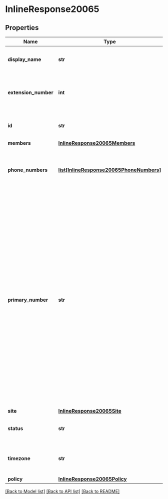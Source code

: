 # InlineResponse20065

## Properties
Name | Type | Description | Notes
------------ | ------------- | ------------- | -------------
**display_name** | **str** | The display name of the shared line group. | [optional] 
**extension_number** | **int** | The extension number assigned to the shared line group. | [optional] 
**id** | **str** | The unique identifier of the shared line group. | [optional] 
**members** | [**InlineResponse20065Members**](InlineResponse20065Members.md) |  | [optional] 
**phone_numbers** | [**list[InlineResponse20065PhoneNumbers]**](InlineResponse20065PhoneNumbers.md) | Object representing information about phone number(s) assigned to the group. | [optional] 
**primary_number** | **str** | If you have multiple direct phone numbers assigned to the shared line group, this is the primary number selected for desk phones. The primary number shares the same line as the extension number. This means if a caller is routed to the shared line group through an auto receptionist, the line associated with the primary number will be used. | [optional] 
**site** | [**InlineResponse20065Site**](InlineResponse20065Site.md) |  | [optional] 
**status** | **str** | The status of the shared line group. | [optional] 
**timezone** | **str** | The timezone used for the business hours. | [optional] 
**policy** | [**InlineResponse20065Policy**](InlineResponse20065Policy.md) |  | [optional] 

[[Back to Model list]](../README.md#documentation-for-models) [[Back to API list]](../README.md#documentation-for-api-endpoints) [[Back to README]](../README.md)


